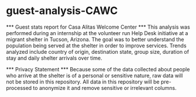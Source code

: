 # guest-analysis-CAWC
*** Guest stats report for Casa Alitas Welcome Center ***
This analysis was performed during an internship at the volunteer run Help Desk initiative at a migrant shelter in Tucson, Arizona.
The goal was to better understand the population being served at the shelter in order to improve services. Trends analyzed include 
country of origin, destination state, group size, duration of stay and daily shelter arrivals over time. 

*** Privacy Statement ***
Because some of the data collected about people who arrive at the shelter is of a personal or sensitive nature, raw data will not be stored 
in this repository. All data in this repository will be pre-processed to anonymize it and remove sensitive or irrelevant columns. 
